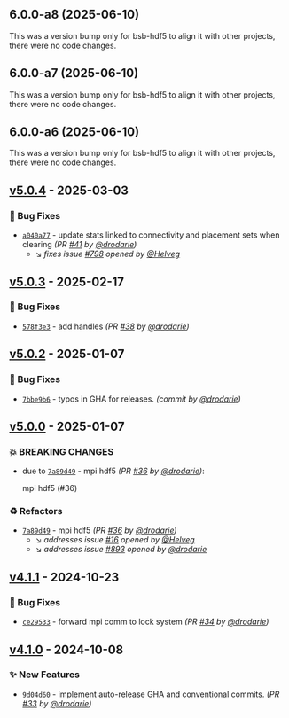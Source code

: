 ## 6.0.0-a8 (2025-06-10)

This was a version bump only for bsb-hdf5 to align it with other projects, there were no code changes.

## 6.0.0-a7 (2025-06-10)

This was a version bump only for bsb-hdf5 to align it with other projects, there were no code changes.

## 6.0.0-a6 (2025-06-10)

This was a version bump only for bsb-hdf5 to align it with other projects, there were no code changes.


## [v5.0.4] - 2025-03-03
### :bug: Bug Fixes
- [`a040a77`](https://github.com/dbbs-lab/bsb-hdf5/commit/a040a774ac8d407a626f2bdfa3805dd15e9869f3) - update stats linked to connectivity and placement sets when clearing *(PR [#41](https://github.com/dbbs-lab/bsb-hdf5/pull/41) by [@drodarie](https://github.com/drodarie))*
  - :arrow_lower_right: *fixes issue [#798](https://github.com/dbbs-lab/bsb-core/issues/798) opened by [@Helveg](https://github.com/Helveg)*


## [v5.0.3] - 2025-02-17
### :bug: Bug Fixes
- [`578f3e3`](https://github.com/dbbs-lab/bsb-hdf5/commit/578f3e3242f87d2214820d4a4582d83cc1f83471) - add handles *(PR [#38](https://github.com/dbbs-lab/bsb-hdf5/pull/38) by [@drodarie](https://github.com/drodarie))*


## [v5.0.2] - 2025-01-07
### :bug: Bug Fixes
- [`7bbe9b6`](https://github.com/dbbs-lab/bsb-hdf5/commit/7bbe9b6cf087719dd2c821102269c44ae018fffe) - typos in GHA for releases. *(commit by [@drodarie](https://github.com/drodarie))*


## [v5.0.0] - 2025-01-07
### :boom: BREAKING CHANGES
- due to [`7a89d49`](https://github.com/dbbs-lab/bsb-hdf5/commit/7a89d4921173ac0dd058c7c19a0286c785345a45) - mpi hdf5 *(PR [#36](https://github.com/dbbs-lab/bsb-hdf5/pull/36) by [@drodarie](https://github.com/drodarie))*:

  mpi hdf5 (#36)


### :recycle: Refactors
- [`7a89d49`](https://github.com/dbbs-lab/bsb-hdf5/commit/7a89d4921173ac0dd058c7c19a0286c785345a45) - mpi hdf5 *(PR [#36](https://github.com/dbbs-lab/bsb-hdf5/pull/36) by [@drodarie](https://github.com/drodarie))*
  - :arrow_lower_right: *addresses issue [#16](https://github.com/dbbs-lab/bsb-hdf5/issues/16) opened by [@Helveg](https://github.com/Helveg)*
  - :arrow_lower_right: *addresses issue [#893](https://github.com/dbbs-lab/bsb-core/issues/893) opened by [@drodarie](https://github.com/drodarie)*


## [v4.1.1] - 2024-10-23
### :bug: Bug Fixes
- [`ce29533`](https://github.com/dbbs-lab/bsb-hdf5/commit/ce29533c5479bf296c98af45b16bfe1d5ef29d3d) - forward mpi comm to lock system *(PR [#34](https://github.com/dbbs-lab/bsb-hdf5/pull/34) by [@drodarie](https://github.com/drodarie))*


## [v4.1.0] - 2024-10-08
### :sparkles: New Features
- [`9d04d60`](https://github.com/dbbs-lab/bsb-hdf5/commit/9d04d60eced939ed3e313ac8834439a98939f5e2) - implement auto-release GHA and conventional commits. *(PR [#33](https://github.com/dbbs-lab/bsb-hdf5/pull/33) by [@drodarie](https://github.com/drodarie))*

[v4.1.0]: https://github.com/dbbs-lab/bsb-hdf5/compare/v4.0.0...v4.1.0
[v4.1.1]: https://github.com/dbbs-lab/bsb-hdf5/compare/v4.1.0...v4.1.1
[v5.0.0]: https://github.com/dbbs-lab/bsb-hdf5/compare/v4.1.1...v5.0.0
[v5.0.2]: https://github.com/dbbs-lab/bsb-hdf5/compare/v5.0.1...v5.0.2
[v5.0.3]: https://github.com/dbbs-lab/bsb-hdf5/compare/v5.0.2...v5.0.3
[v5.0.4]: https://github.com/dbbs-lab/bsb-hdf5/compare/v5.0.3...v5.0.4
